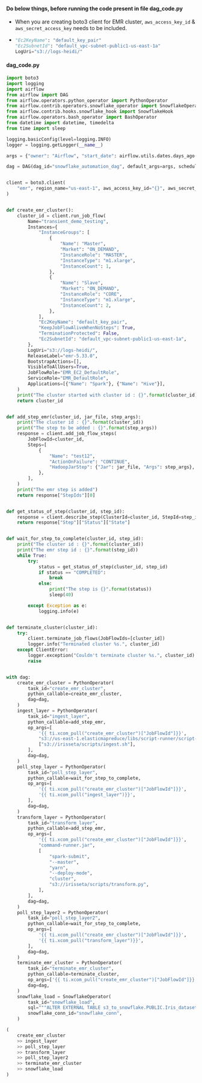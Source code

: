 #### Do below things, before running the code present in file dag_code.py
- When you are creating boto3 client for EMR cluster, `aws_access_key_id` & `aws_secret_access_key` needs to be included.
- ```python
  "Ec2KeyName": "default_key_pair"
  "Ec2SubnetId": "default_vpc-subnet-public1-us-east-1a"
  LogUri="s3://logs-heidi/"
  ```

#### dag_code.py
```python
import boto3
import logging
import airflow
from airflow import DAG
from airflow.operators.python_operator import PythonOperator
from airflow.contrib.operators.snowflake_operator import SnowflakeOperator
from airflow.contrib.hooks.snowflake_hook import SnowflakeHook
from airflow.operators.bash_operator import BashOperator
from datetime import datetime, timedelta
from time import sleep

logging.basicConfig(level=logging.INFO)
logger = logging.getLogger(__name__)

args = {"owner": "Airflow", "start_date": airflow.utils.dates.days_ago(2)}

dag = DAG(dag_id="snowflake_automation_dag", default_args=args, schedule_interval=None)


client = boto3.client(
    "emr", region_name="us-east-1", aws_access_key_id="{}", aws_secret_access_key="{}"
)


def create_emr_cluster():
    cluster_id = client.run_job_flow(
        Name="transient_demo_testing",
        Instances={
            "InstanceGroups": [
                {
                    "Name": "Master",
                    "Market": "ON_DEMAND",
                    "InstanceRole": "MASTER",
                    "InstanceType": "m1.xlarge",
                    "InstanceCount": 1,
                },
                {
                    "Name": "Slave",
                    "Market": "ON_DEMAND",
                    "InstanceRole": "CORE",
                    "InstanceType": "m1.xlarge",
                    "InstanceCount": 2,
                },
            ],
            "Ec2KeyName": "default_key_pair",
            "KeepJobFlowAliveWhenNoSteps": True,
            "TerminationProtected": False,
            "Ec2SubnetId": "default_vpc-subnet-public1-us-east-1a",
        },
        LogUri="s3://logs-heidi/",
        ReleaseLabel="emr-5.33.0",
        BootstrapActions=[],
        VisibleToAllUsers=True,
        JobFlowRole="EMR_EC2_DefaultRole",
        ServiceRole="EMR_DefaultRole",
        Applications=[{"Name": "Spark"}, {"Name": "Hive"}],
    )
    print("The cluster started with cluster id : {}".format(cluster_id))
    return cluster_id


def add_step_emr(cluster_id, jar_file, step_args):
    print("The cluster id : {}".format(cluster_id))
    print("The step to be added : {}".format(step_args))
    response = client.add_job_flow_steps(
        JobFlowId=cluster_id,
        Steps=[
            {
                "Name": "test12",
                "ActionOnFailure": "CONTINUE",
                "HadoopJarStep": {"Jar": jar_file, "Args": step_args},
            },
        ],
    )
    print("The emr step is added")
    return response["StepIds"][0]


def get_status_of_step(cluster_id, step_id):
    response = client.describe_step(ClusterId=cluster_id, StepId=step_id)
    return response["Step"]["Status"]["State"]


def wait_for_step_to_complete(cluster_id, step_id):
    print("The cluster id : {}".format(cluster_id))
    print("The emr step id : {}".format(step_id))
    while True:
        try:
            status = get_status_of_step(cluster_id, step_id)
            if status == "COMPLETED":
                break
            else:
                print("The step is {}".format(status))
                sleep(40)

        except Exception as e:
            logging.info(e)


def terminate_cluster(cluster_id):
    try:
        client.terminate_job_flows(JobFlowIds=[cluster_id])
        logger.info("Terminated cluster %s.", cluster_id)
    except ClientError:
        logger.exception("Couldn't terminate cluster %s.", cluster_id)
        raise


with dag:
    create_emr_cluster = PythonOperator(
        task_id="create_emr_cluster",
        python_callable=create_emr_cluster,
        dag=dag,
    )
    ingest_layer = PythonOperator(
        task_id="ingest_layer",
        python_callable=add_step_emr,
        op_args=[
            '{{ ti.xcom_pull("create_emr_cluster")["JobFlowId"]}}',
            "s3://us-east-1.elasticmapreduce/libs/script-runner/script-runner.jar",
            ["s3://irisseta/scripts/ingest.sh"],
        ],
        dag=dag,
    )
    poll_step_layer = PythonOperator(
        task_id="poll_step_layer",
        python_callable=wait_for_step_to_complete,
        op_args=[
            '{{ ti.xcom_pull("create_emr_cluster")["JobFlowId"]}}',
            '{{ ti.xcom_pull("ingest_layer")}}',
        ],
        dag=dag,
    )
    transform_layer = PythonOperator(
        task_id="transform_layer",
        python_callable=add_step_emr,
        op_args=[
            '{{ ti.xcom_pull("create_emr_cluster")["JobFlowId"]}}',
            "command-runner.jar",
            [
                "spark-submit",
                "--master",
                "yarn",
                "--deploy-mode",
                "cluster",
                "s3://irisseta/scripts/transform.py",
            ],
        ],
        dag=dag,
    )
    poll_step_layer2 = PythonOperator(
        task_id="poll_step_layer2",
        python_callable=wait_for_step_to_complete,
        op_args=[
            '{{ ti.xcom_pull("create_emr_cluster")["JobFlowId"]}}',
            '{{ ti.xcom_pull("transform_layer")}}',
        ],
        dag=dag,
    )
    terminate_emr_cluster = PythonOperator(
        task_id="terminate_emr_cluster",
        python_callable=terminate_cluster,
        op_args=['{{ ti.xcom_pull("create_emr_cluster")["JobFlowId"]}}'],
        dag=dag,
    )
    snowflake_load = SnowflakeOperator(
        task_id="snowflake_load",
        sql="""ALTER EXTERNAL TABLE s3_to_snowflake.PUBLIC.Iris_dataset REFRESH""",
        snowflake_conn_id="snowflake_conn",
    )

(
    create_emr_cluster
    >> ingest_layer
    >> poll_step_layer
    >> transform_layer
    >> poll_step_layer2
    >> terminate_emr_cluster
    >> snowflake_load
)
```
